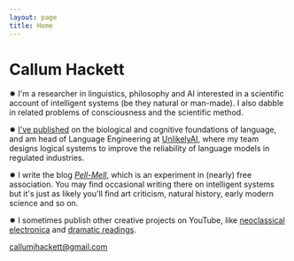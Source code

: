 ```yaml
---
layout: page
title: Home
---
```

# Callum Hackett

✹ I'm a researcher in linguistics, philosophy and AI interested in a scientific account of intelligent systems (be they natural or man-made). I also dabble in related problems of consciousness and the scientific method.

✹ [I've published](/pages/papers.html) on the biological and cognitive foundations of language, and am head of Language Engineering at [UnlikelyAI](https://www.unlikely.ai/), where my team designs logical systems to improve the reliability of language models in regulated industries.

✹ I write the blog [*Pell-Mell*](https://callumhackett.substack.com), which is an experiment in (nearly) free association. You may find occasional writing there on intelligent systems but it's just as likely you'll find art criticism, natural history, early modern science and so on.

✹ I sometimes publish other creative projects on YouTube, like [neoclassical electronica](https://www.youtube.com/watch?v=-MoHFhtfB_Y) and [dramatic readings](https://www.youtube.com/watch?v=pwLugzKpZ_k).

callumjhackett@gmail.com